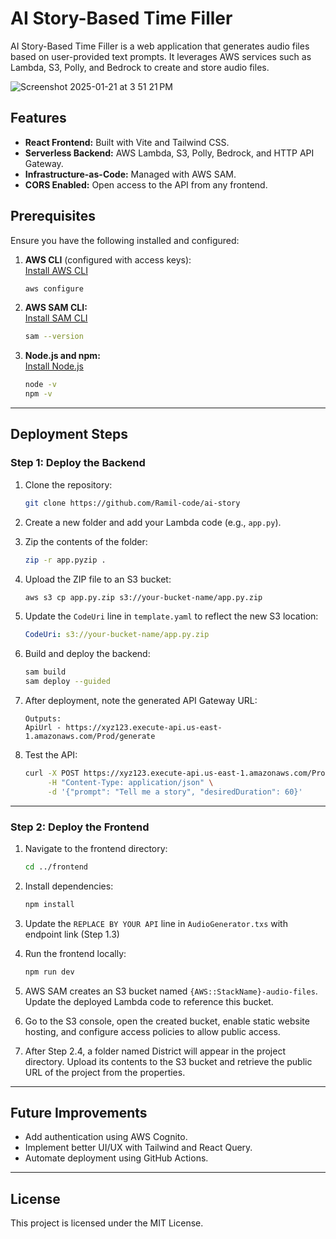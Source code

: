 # AI Story-Based Time Filler

AI Story-Based Time Filler is a web application that generates audio files based on user-provided text prompts. It leverages AWS services such as Lambda, S3, Polly, and Bedrock to create and store audio files.

![Screenshot 2025-01-21 at 3 51 21 PM](https://github.com/user-attachments/assets/1f941e16-abfc-48e0-93db-bf925c50439e)


## Features

- **React Frontend:** Built with Vite and Tailwind CSS.
- **Serverless Backend:** AWS Lambda, S3, Polly, Bedrock, and HTTP API Gateway.
- **Infrastructure-as-Code:** Managed with AWS SAM.
- **CORS Enabled:** Open access to the API from any frontend.

## Prerequisites

Ensure you have the following installed and configured:

1. **AWS CLI** (configured with access keys):  
   [Install AWS CLI](https://docs.aws.amazon.com/cli/latest/userguide/install-cliv2.html)
   ```bash
   aws configure
   ```

2. **AWS SAM CLI:**  
   [Install SAM CLI](https://docs.aws.amazon.com/serverless-application-model/latest/developerguide/install-sam-cli.html)
   ```bash
   sam --version
   ```

3. **Node.js and npm:**  
   [Install Node.js](https://nodejs.org/)
   ```bash
   node -v
   npm -v
   ```

---

## Deployment Steps

### Step 1: Deploy the Backend

1. Clone the repository:
   ```bash
   git clone https://github.com/Ramil-code/ai-story
   ```
2. Create a new folder and add your Lambda code (e.g., `app.py`).
2. Zip the contents of the folder:
   ```bash
   zip -r app.pyzip .
   ```
3. Upload the ZIP file to an S3 bucket:
   ```bash
   aws s3 cp app.py.zip s3://your-bucket-name/app.py.zip
   ```
4. Update the `CodeUri` line in `template.yaml` to reflect the new S3 location:
   ```yaml
   CodeUri: s3://your-bucket-name/app.py.zip
   ```

2. Build and deploy the backend:
   ```bash
   sam build
   sam deploy --guided
   ```

3. After deployment, note the generated API Gateway URL:
   ```
   Outputs:
   ApiUrl - https://xyz123.execute-api.us-east-1.amazonaws.com/Prod/generate
   ```

4. Test the API:
   ```bash
   curl -X POST https://xyz123.execute-api.us-east-1.amazonaws.com/Prod/generate \
        -H "Content-Type: application/json" \
        -d '{"prompt": "Tell me a story", "desiredDuration": 60}'
   ```

---

### Step 2: Deploy the Frontend

1. Navigate to the frontend directory:
   ```bash
   cd ../frontend
   ```

2. Install dependencies:
   ```bash
   npm install
   ```

3. Update the `REPLACE BY YOUR API` line in `AudioGenerator.txs` with endpoint link (Step 1.3)

4. Run the frontend locally:
   ```bash
   npm run dev
   ```
5. AWS SAM creates an S3 bucket named `{AWS::StackName}-audio-files`. Update the deployed Lambda code to reference this bucket.
   
7. Go to the S3 console, open the created bucket, enable static website hosting, and configure access policies to allow public access.
   
9. After Step 2.4, a folder named District will appear in the project directory. Upload its contents to the S3 bucket and retrieve the public URL of the project from the properties.

---

## Future Improvements

- Add authentication using AWS Cognito.
- Implement better UI/UX with Tailwind and React Query.
- Automate deployment using GitHub Actions.

---

## License

This project is licensed under the MIT License.


